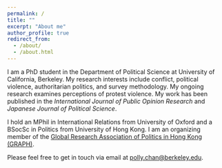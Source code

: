 ```yaml
---
permalink: /
title: ""
excerpt: "About me"
author_profile: true
redirect_from: 
  - /about/
  - /about.html
---
```

I am a PhD student in the Department of Political Science at University of California, Berkeley. My research interests include conflict, political violence, authoritarian politics, and survey methodology. My ongoing research examines perceptions of protest violence. My work has been published in the _International Journal of Public Opinion Research_ and _Japanese Journal of Political Science_. 

I hold an MPhil in International Relations from University of Oxford and a BSocSc in Politics from University of Hong Kong. I am an organizing member of the [Global Research Association of Politics in Hong Kong (GRAPH)](http://graph-hk.github.io/web).

Please feel free to get in touch via email at [polly.chan@berkeley.edu](polly.chan@berkeley.edu).
